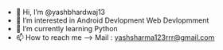- 👋 Hi, I’m @yashbhardwaj13
- 👀 I’m interested in Android Devlopment Web Devlopmment 
- 🌱 I’m currently learning Python 
- 📫 How to reach me --> Mail : yashsharma123rrr@gmail.com
